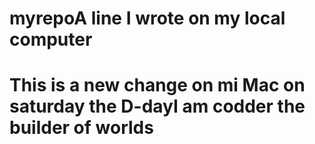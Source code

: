 # myrepoA line I wrote on my local computer
# This is a new change on mi Mac on saturday the D-dayI am codder the builder of worlds
